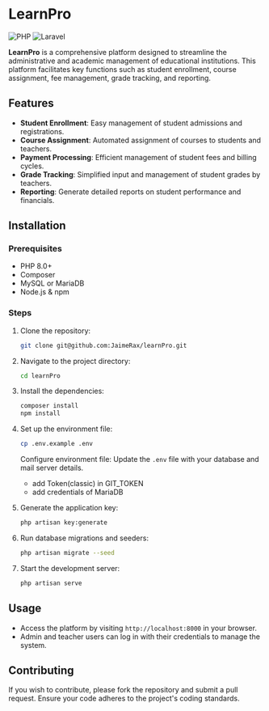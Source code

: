 # LearnPro

![PHP](https://img.shields.io/badge/PHP-8.0%2B-blue.svg)
![Laravel](https://img.shields.io/badge/Laravel-11.x-red.svg)

**LearnPro** is a comprehensive platform designed to streamline the administrative and academic management of educational institutions. This platform facilitates key functions such as student enrollment, course assignment, fee management, grade tracking, and reporting.

## Features

- **Student Enrollment**: Easy management of student admissions and registrations.
- **Course Assignment**: Automated assignment of courses to students and teachers.
- **Payment Processing**: Efficient management of student fees and billing cycles.
- **Grade Tracking**: Simplified input and management of student grades by teachers.
- **Reporting**: Generate detailed reports on student performance and financials.

## Installation

### Prerequisites

- PHP 8.0+
- Composer
- MySQL or MariaDB
- Node.js & npm

### Steps

1. Clone the repository:

    ```bash
    git clone git@github.com:JaimeRax/learnPro.git
    ```

2. Navigate to the project directory:

    ```bash
    cd learnPro
    ```

3. Install the dependencies:

    ```bash
    composer install
    npm install
    ```

4. Set up the environment file:

    ```bash
    cp .env.example .env
    ```
    Configure environment file:
    Update the `.env` file with your database and mail server details.

    - add Token(classic) in GIT_TOKEN 
    - add credentials of MariaDB


5. Generate the application key:

    ```bash
    php artisan key:generate
    ```

6. Run database migrations and seeders:

    ```bash
    php artisan migrate --seed
    ```

7. Start the development server:

    ```bash
    php artisan serve
    ```

## Usage

- Access the platform by visiting `http://localhost:8000` in your browser.
- Admin and teacher users can log in with their credentials to manage the system.

## Contributing

If you wish to contribute, please fork the repository and submit a pull request. Ensure your code adheres to the project's coding standards.

<!--## License-->
<!---->
<!--This project is licensed under the MIT License. See the `LICENSE` file for more details.-->

